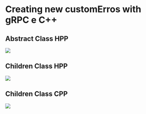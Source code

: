 <h1>Creating new customErros with gRPC e C++</h1>

<h2>Abstract Class HPP</h2>
<image src="https://github.com/user-attachments/assets/bed6b750-2c06-4065-bd2a-36136f681650" />

<h2>Children Class HPP</h2>
<image src="https://github.com/user-attachments/assets/6a03fb89-9a78-49f7-a0b2-f780d4217c06" />

<h2>Children Class CPP</h2>
<image src="https://github.com/user-attachments/assets/5546608a-938c-4544-a074-b5a829544b51" />
